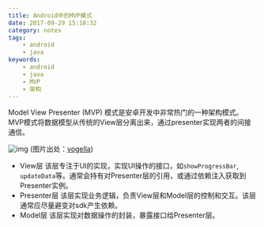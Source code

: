 ```yaml
---
title: Android中的MVP模式
date: 2017-09-29 15:18:32
category: notes
tags:
    - android
    - java
keywords:
    - android
    - java
    - MVP
    - 架构
---
```


Model View Presenter (MVP) 模式是安卓开发中非常热门的一种架构模式。MVP模式将数据模型从传统的View层分离出来，通过presenter实现两者的间接通信。

![img](/img/2017-09-29-MVP-in-Android.png)
(图片出处：[vogella](http://www.vogella.com/tutorials/AndroidArchitecture/article.html))

* View层 该层专注于UI的实现，实现UI操作的接口，如`showProgressBar`, `updateData`等。通常会持有对Presenter层的引用，或通过依赖注入获取到Presenter实例。
* Presenter层 该层实现业务逻辑，负责View层和Model层的控制和交互。该层通常应尽量避变对sdk产生依赖。
* Model层 该层实现对数据操作的封装，暴露接口给Presenter层。
<!--stackedit_data:
eyJoaXN0b3J5IjpbMTI1MzQxMzExNSwtNDk1MDg0MjA3XX0=
-->